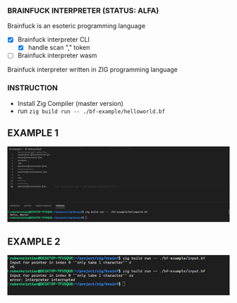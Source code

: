 ### BRAINFUCK INTERPRETER (STATUS: ALFA)

Brainfuck is an esoteric programming language

- [x] Brainfuck interpreter CLI
  - [x] handle scan "," token
- [ ] Brainfuck interpreter wasm

Brainfuck interpreter written in ZIG programming language

### INSTRUCTION

- Install Zig Compiler (master version)
- run ```zig build run -- ./bf-example/helloworld.bf```

## EXAMPLE 1
![alt text](./screenshot/zig-hello-world.png)

## EXAMPLE 2
![alt text](./screenshot/zig-input.png)